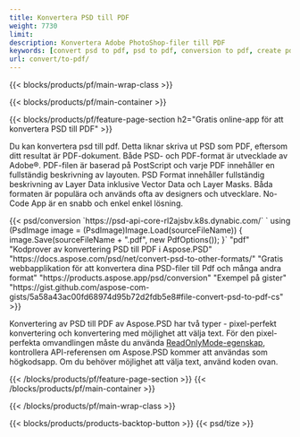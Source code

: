 ```yaml
---
title: Konvertera PSD till PDF
weight: 7730
limit: 
description: Konvertera Adobe PhotoShop-filer till PDF
keywords: [convert psd to pdf, psd to pdf, conversion to pdf, create pdf from psd, print psd as pdf]
url: convert/to-pdf/
---
```


{{< blocks/products/pf/main-wrap-class >}}

{{< blocks/products/pf/main-container >}}

{{< blocks/products/pf/feature-page-section h2="Gratis online-app för att konvertera PSD till PDF" >}}
<p>Du kan konvertera psd till pdf. Detta liknar skriva ut PSD som PDF, eftersom ditt resultat är PDF-dokument. Både PSD- och PDF-format är utvecklade av Adobe®. PDF-filen är baserad på PostScript och varje PDF innehåller en fullständig beskrivning av layouten. PSD Format innehåller fullständig beskrivning av Layer Data inklusive Vector Data och Layer Masks. Båda formaten är populära och används ofta av designers och utvecklare. No-Code App är en snabb och enkel enkel lösning.</p>
{{< psd/conversion `https://psd-api-core-rl2ajsbv.k8s.dynabic.com/` 
`    using (PsdImage image = (PsdImage)Image.Load(sourceFileName))
    {
        image.Save(sourceFileName + ".pdf", new PdfOptions());
    }` 
	"pdf" 
"Kodprover av konvertering PSD till PDF i Aspose.PSD"  "https://docs.aspose.com/psd/net/convert-psd-to-other-formats/" 
"Gratis webbapplikation för att konvertera dina PSD-filer till Pdf och många andra format" "https://products.aspose.app/psd/conversion" 
"Exempel på gister" "https://gist.github.com/aspose-com-gists/5a58a43ac00fd68974d95b72d2fdb5e8#file-convert-psd-to-pdf-cs" >}}
<p>Konvertering av PSD till PDF av Aspose.PSD har två typer - pixel-perfekt konvertering och konvertering med möjlighet att välja text. För den pixel-perfekta omvandlingen måste du använda <a href="https://reference.aspose.com/psd/net/aspose.psd.imageloadoptions/psdloadoptions/readonlymode/">ReadOnlyMode-egenskap</a>, kontrollera API-referensen om Aspose.PSD kommer att användas som högkodsapp. Om du behöver möjlighet att välja text, använd koden ovan.</p>
{{< /blocks/products/pf/feature-page-section >}}
{{< /blocks/products/pf/main-container >}}


{{< /blocks/products/pf/main-wrap-class >}}

{{< blocks/products/products-backtop-button >}}
{{< psd/tize >}}
